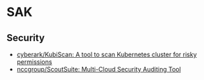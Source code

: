 # SAK

## Security

* [cyberark/KubiScan: A tool to scan Kubernetes cluster for risky permissions](https://github.com/cyberark/KubiScan)
* [nccgroup/ScoutSuite: Multi-Cloud Security Auditing Tool](https://github.com/nccgroup/ScoutSuite)
